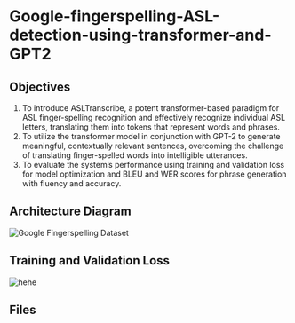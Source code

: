 # Google-fingerspelling-ASL-detection-using-transformer-and-GPT2

## Objectives
1) To introduce ASLTranscribe, a potent transformer-based paradigm for ASL finger-spelling recognition and effectively recognize individual ASL letters, translating them into tokens that represent words and phrases.
2) To utilize the transformer model in conjunction with GPT-2 to generate meaningful, contextually relevant sentences, overcoming the challenge of translating finger-spelled words into intelligible utterances.
3) To evaluate the system’s performance using training and validation loss for model optimization and BLEU and WER scores for phrase generation with fluency and accuracy.

## Architecture Diagram
![Google Fingerspelling Dataset](https://github.com/user-attachments/assets/cd5a5fe2-312e-4374-9528-39fbff078dcb)


## Training and Validation Loss
![hehe](https://github.com/user-attachments/assets/4ee4fb49-18b0-4600-9618-e489c8561de9)

## Files
